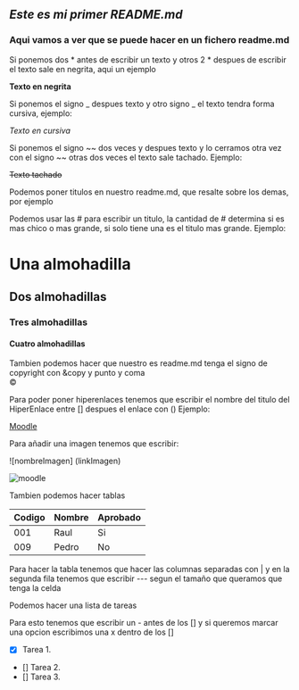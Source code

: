 ## _Este es mi primer README.md_

### **Aqui vamos a ver que se puede hacer en un fichero readme.md**

Si ponemos dos * antes de escribir un texto y otros 2 * despues de escribir el texto sale en negrita, aqui un ejemplo

**Texto en negrita**

Si ponemos el signo _ despues texto y otro signo _ el texto tendra forma cursiva, ejemplo:

_Texto en cursiva_

Si ponemos el signo ~~ dos veces y despues texto y lo cerramos otra vez con el signo ~~ otras dos veces el texto sale tachado.
Ejemplo:

~~Texto tachado~~

Podemos poner titulos en nuestro readme.md, que resalte sobre los demas, por ejemplo

Podemos usar las # para escribir un titulo, la cantidad de  # determina si es mas chico o mas grande, si solo tiene una es el titulo mas grande. Ejemplo:

# Una almohadilla
## Dos almohadillas
### Tres almohadillas

#### Cuatro almohadillas

Tambien podemos hacer que nuestro es readme.md tenga el signo de copyright con &copy y punto y coma  
&copy;

Para poder poner hiperenlaces tenemos que escribir el nombre del titulo del HiperEnlace entre [] despues el enlace con () Ejemplo:

[Moodle](https://educacionadistancia.juntadeandalucia.es/centros/cordoba/my/)


Para añadir una imagen tenemos que escribir:

![nombreImagen] (linkImagen)

![moodle](https://educacionadistancia.juntadeandalucia.es/centros/cordoba/pluginfile.php/1/theme_moove/logo/1636368295/logo_moodle_centros_4A_21_22.svg)


Tambien podemos hacer tablas

|Codigo|Nombre|Aprobado|
|------|------|--------|
|001|Raul|Si|
|009|Pedro|No|

Para hacer la tabla tenemos que hacer las columnas separadas con | y en la segunda fila tenemos que escribir --- segun el tamaño que queramos que tenga la celda

Podemos hacer una lista de tareas

Para esto tenemos que escribir un - antes de los [] y si queremos marcar una opcion escribimos una x dentro de los []
- [x] Tarea 1.
- [] Tarea 2.
- [] Tarea 3.

